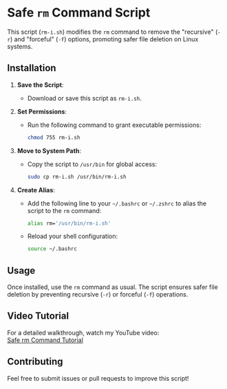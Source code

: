 # Safe `rm` Command Script

This script (`rm-i.sh`) modifies the `rm` command to remove the "recursive" (`-r`) and "forceful" (`-f`) options, promoting safer file deletion on Linux systems.

## Installation

1. **Save the Script**:
   - Download or save this script as `rm-i.sh`.

2. **Set Permissions**:
   - Run the following command to grant executable permissions:
     ```bash
     chmod 755 rm-i.sh
     ```

3. **Move to System Path**:
   - Copy the script to `/usr/bin` for global access:
     ```bash
     sudo cp rm-i.sh /usr/bin/rm-i.sh
     ```

4. **Create Alias**:
   - Add the following line to your `~/.bashrc` or `~/.zshrc` to alias the script to the `rm` command:
     ```bash
     alias rm='/usr/bin/rm-i.sh'
     ```
   - Reload your shell configuration:
     ```bash
     source ~/.bashrc
     ```

## Usage
Once installed, use the `rm` command as usual. The script ensures safer file deletion by preventing recursive (`-r`) or forceful (`-f`) operations.

## Video Tutorial
For a detailed walkthrough, watch my YouTube video:  
[Safe rm Command Tutorial](https://youtu.be/-sloFL0fWS4?si=QvHXogAcsRvGZpxI)

## Contributing
Feel free to submit issues or pull requests to improve this script!
